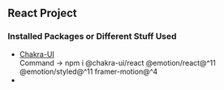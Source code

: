 ## React Project

### Installed Packages or Different Stuff Used

- [Chakra-UI](https://chakra-ui.com/docs/getting-started)<br>
  Command -> npm i @chakra-ui/react @emotion/react@^11 @emotion/styled@^11 framer-motion@^4
  <br>
-

